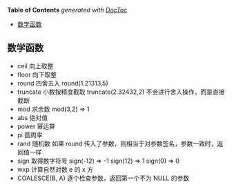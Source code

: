 <!-- START doctoc generated TOC please keep comment here to allow auto update -->
<!-- DON'T EDIT THIS SECTION, INSTEAD RE-RUN doctoc TO UPDATE -->

**Table of Contents** _generated with [DocToc](https://github.com/thlorenz/doctoc)_

- [数学函数](#数学函数)

<!-- END doctoc generated TOC please keep comment here to allow auto update -->

<!--
 * @Author: WeiHong Ran
 * @Date: 2019-09-08 08:13:23
 * @LastEditors: WeiHong Ran
 * @LastEditTime: 2019-09-08 09:19:23
 * @Description: Nothing
 -->

## 数学函数

- ceil 向上取整
- floor 向下取整
- round 四舍五入 round(1.21313,5)
- truncate 小数按精度截取 truncate(2.32432,2) 不会进行舍入操作，而是直接截断
- mod 求余数 mod(3,2) => 1
- abs 绝对值
- power 幂运算
- pi 圆周率
- rand 随机数 如果 round 传入了参数，则相当于对参数签名，参数一致时，返回值一样
- sign 取得数字符号 sign(-12) => -1 sign(12) => 1 sign(0) => 0
- wxp 计算自然对数 e 的 x 方
- COALESCE(B, A) 逐个检查参数，返回第一个不为 NULL 的参数
